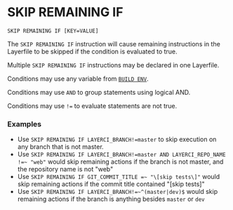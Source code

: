# SKIP REMAINING IF

`SKIP REMAINING IF [KEY=VALUE]`

The `SKIP REMAINING IF` instruction will cause remaining instructions in the Layerfile to be skipped if the condition is evaluated to true.

Multiple `SKIP REMAINING IF` instructions may be declared in one Layerfile.

Conditions may use any variable from [`BUILD ENV`](/docs/layerfile-reference/build-env).

Conditions may use `AND` to group statements using logical AND.

Conditions may use `!=` to evaluate statements are not true.

### Examples

- Use `SKIP REMAINING IF LAYERCI_BRANCH!=master` to skip execution on any branch that is not master.
- Use `SKIP REMAINING IF LAYERCI_BRANCH!=master AND LAYERCI_REPO_NAME !=~ "web"` would skip remaining actions if the branch is not master, and the repository name is not "web"
- Use `SKIP REMAINING IF GIT_COMMIT_TITLE =~ "\[skip tests\]"` would skip remaining actions if the commit title contained "\[skip tests]"
- Use `SKIP REMAINING IF LAYERCI_BRANCH!=~^(master|dev)$` would skip remaining actions if the branch is anything besides `master` or `dev`
